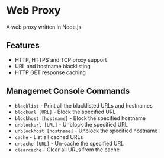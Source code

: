 # Web Proxy
A web proxy written in Node.js

## Features
* HTTP, HTTPS and TCP proxy support
* URL and hostname blacklisting
* HTTP GET response caching

## Managemet Console Commands
* `blacklist`  - Print all the blacklisted URLs and hostnames
* `blockurl [URL]` - Block the specified URL
* `blockhost [hostname]` - Block the specified hostname
* `unblockurl [URL]` - Unblock the specified URL
* `unblockhost [hostname]` - Unblock the specified hostname
* `cache` - List all cached URLs
* `uncache [URL]` - Un-cache the specified URL
* `clearcache` - Clear all URLs from the cache
